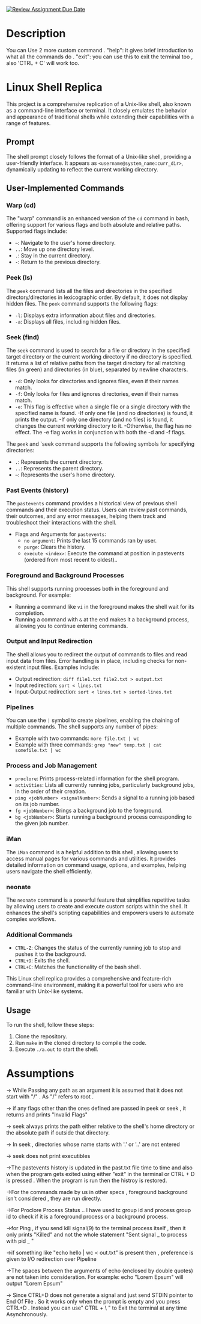 [![Review Assignment Due Date](https://classroom.github.com/assets/deadline-readme-button-24ddc0f5d75046c5622901739e7c5dd533143b0c8e959d652212380cedb1ea36.svg)](https://classroom.github.com/a/76mHqLr5)
# Description
You can Use 2 more custom command .
 "help": it gives brief introduction to what all the commands do .
 "exit": you can use this to exit the terminal too , also 'CTRL + C'  will work too.
# Linux Shell Replica

This project is a comprehensive replication of a Unix-like shell, also known as a command-line interface or terminal. It closely emulates the behavior and appearance of traditional shells while extending their capabilities with a range of features.

## Prompt

The shell prompt closely follows the format of a Unix-like shell, providing a user-friendly interface. It appears as `<username@system_name:curr_dir>`, dynamically updating to reflect the current working directory.

## User-Implemented Commands

### Warp (cd)

The "warp" command is an enhanced version of the `cd` command in bash, offering support for various flags and both absolute and relative paths. Supported flags include:

- `~`: Navigate to the user's home directory.
- `..`: Move up one directory level.
- `.`: Stay in the current directory.
- `-`: Return to the previous directory.

### Peek (ls)

The `peek` command lists all the files and directories in the specified directory/directories in lexicographic order. By default, it does not display hidden files. The `peek` command supports the following flags:

 - `-l`: Displays extra information about files and directories.
 - `-a`: Displays all files, including hidden files.

### Seek (find)

The `seek` command is used to search for a file or directory in the specified target directory or the current working directory if no directory is specified. It returns a list of relative paths from the target directory for all matching files (in green) and directories (in blue), separated by newline characters.

- `-d`: Only looks for directories and ignores files, even if their names match.
- `-f`: Only looks for files and ignores directories, even if their names match.
- `-e`: This flag is effective when a single file or a single directory with the specified name is found.
    -If only one file (and no directories) is found, it prints the output.
    -If only one directory (and no files) is found, it changes the current working directory to it.
    -Otherwise, the flag has no effect.
   The -e flag works in conjunction with both the -d and -f flags.


The `peek` and `seek command supports the following symbols for specifying directories:

  - `.`: Represents the current directory.
  - `..`: Represents the parent directory.
  - `~`: Represents the user's home directory.

### Past Events (history)

The `pastevents` command provides a historical view of previous shell commands and their execution status. Users can review past commands, their outcomes, and any error messages, helping them track and troubleshoot their interactions with the shell.

- Flags and Arguments for `pastevents`:
  - `no argument`: Prints the last 15 commands ran by user.
  - `purge`: Clears the history.
  - `execute <index>`: Execute the command at position in pastevents (ordered from most recent to oldest)..

### Foreground and Background Processes

This shell supports running processes both in the foreground and background. For example:

- Running a command like `vi` in the foreground makes the shell wait for its completion.
- Running a command with `&` at the end makes it a background process, allowing you to continue entering commands.

### Output and Input Redirection

The shell allows you to redirect the output of commands to files and read input data from files. Error handling is in place, including checks for non-existent input files. Examples include:

- Output redirection: `diff file1.txt file2.txt > output.txt`
- Input redirection: `sort < lines.txt`
- Input-Output redirection: `sort < lines.txt > sorted-lines.txt`

### Pipelines

You can use the `|` symbol to create pipelines, enabling the chaining of multiple commands. The shell supports any number of pipes:

- Example with two commands: `more file.txt | wc`
- Example with three commands: `grep "new" temp.txt | cat somefile.txt | wc`

### Process and Job Management

- `proclore`: Prints process-related information for the shell program.
- `activities`: Lists all currently running jobs, particularly background jobs, in the order of their creation.
- `ping <jobNumber> <signalNumber>`: Sends a signal to a running job based on its job number.
- `fg <jobNumber>`: Brings a background job to the foreground.
- `bg <jobNumber>`: Starts running a background process corresponding to the given job number.

### iMan

The `iMan` command is a helpful addition to this shell, allowing users to access manual pages for various commands and utilities. It provides detailed information on command usage, options, and examples, helping users navigate the shell efficiently.

### neonate

The `neonate` command is a powerful feature that simplifies repetitive tasks by allowing users to create and execute custom scripts within the shell. It enhances the shell's scripting capabilities and empowers users to automate complex workflows.


### Additional Commands

- `CTRL-Z`: Changes the status of the currently running job to stop and pushes it to the background.
- `CTRL+D`: Exits the shell.
- `CTRL+C`: Matches the functionality of the bash shell.

This Linux shell replica provides a comprehensive and feature-rich command-line environment, making it a powerful tool for users who are familiar with Unix-like systems.

## Usage

To run the shell, follow these steps:

1. Clone the repository.
2. Run `make` in the cloned directory to compile the code.
3. Execute `./a.out` to start the shell.


# Assumptions

-> While Passing any path as an argument it is assumed that it does not start with "/" . As "/" refers to root .

-> if any flags other than the ones defined are passed in peek or seek , it returns and prints "Invalid Flags"

-> seek always prints the path either relative to the shell's home directory or the absolute path if outside that directory.

-> In seek , directories whose name starts with '.' or '..' are not entered

-> seek does not print executibles

->The pastevents history is updated in the past.txt file time to time and also when the program gets exited using either "exit" in the terminal or CTRL + D is pressed . When the program is run then the histroy is restored.

->For the commands made by us in other specs , foreground background isn't considered , they are run directly.

->For Proclore Process Status .. I have used tc group id and process group id  to check if it is  a foreground process or a background process.

->for Ping , if you send kill signal(9) to the terminal process itself , then it only prints "Killed" and not the whole statement "Sent signal _ to process with pid _ "

->if something like "echo hello | wc < out.txt" is present then , preference is given to I/O redirection over Pipeline

->The spaces between the arguments of echo (enclosed by double quotes) are not taken into consideration.
    For example: echo "Lorem        Epsum" will output "Lorem Epsum"

-> Since CTRL+D does not generate a signal and just send STDIN pointer to End Of File . So it works only when the prompt is empty and you press CTRL+D . Instead you can use" CTRL + \ " to Exit the terminal at any time Asynchronously.